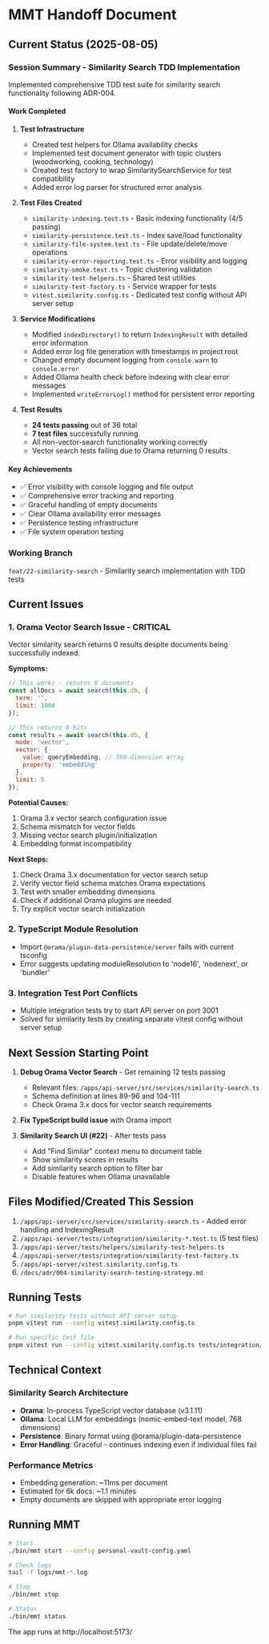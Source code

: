# MMT Handoff Document

## Current Status (2025-08-05)

### Session Summary - Similarity Search TDD Implementation

Implemented comprehensive TDD test suite for similarity search functionality following ADR-004.

#### Work Completed

1. **Test Infrastructure**
   - Created test helpers for Ollama availability checks
   - Implemented test document generator with topic clusters (woodworking, cooking, technology)
   - Created test factory to wrap SimilaritySearchService for test compatibility
   - Added error log parser for structured error analysis

2. **Test Files Created**
   - `similarity-indexing.test.ts` - Basic indexing functionality (4/5 passing)
   - `similarity-persistence.test.ts` - Index save/load functionality
   - `similarity-file-system.test.ts` - File update/delete/move operations
   - `similarity-error-reporting.test.ts` - Error visibility and logging
   - `similarity-smoke.test.ts` - Topic clustering validation
   - `similarity-test-helpers.ts` - Shared test utilities
   - `similarity-test-factory.ts` - Service wrapper for tests
   - `vitest.similarity.config.ts` - Dedicated test config without API server setup

3. **Service Modifications**
   - Modified `indexDirectory()` to return `IndexingResult` with detailed error information
   - Added error log file generation with timestamps in project root
   - Changed empty document logging from `console.warn` to `console.error`
   - Added Ollama health check before indexing with clear error messages
   - Implemented `writeErrorLog()` method for persistent error reporting

4. **Test Results**
   - **24 tests passing** out of 36 total
   - **7 test files** successfully running
   - All non-vector-search functionality working correctly
   - Vector search tests failing due to Orama returning 0 results

#### Key Achievements
- ✅ Error visibility with console logging and file output
- ✅ Comprehensive error tracking and reporting
- ✅ Graceful handling of empty documents
- ✅ Clear Ollama availability error messages
- ✅ Persistence testing infrastructure
- ✅ File system operation testing

### Working Branch
`feat/22-similarity-search` - Similarity search implementation with TDD tests

## Current Issues

### 1. **Orama Vector Search Issue** - CRITICAL
Vector similarity search returns 0 results despite documents being successfully indexed.

**Symptoms:**
```javascript
// This works - returns 8 documents
const allDocs = await search(this.db, {
  term: '',
  limit: 1000
});

// This returns 0 hits
const results = await search(this.db, {
  mode: 'vector',
  vector: {
    value: queryEmbedding, // 768-dimension array
    property: 'embedding'
  },
  limit: 5
});
```

**Potential Causes:**
1. Orama 3.x vector search configuration issue
2. Schema mismatch for vector fields
3. Missing vector search plugin/initialization
4. Embedding format incompatibility

**Next Steps:**
1. Check Orama 3.x documentation for vector search setup
2. Verify vector field schema matches Orama expectations
3. Test with smaller embedding dimensions
4. Check if additional Orama plugins are needed
5. Try explicit vector search initialization

### 2. **TypeScript Module Resolution**
- Import `@orama/plugin-data-persistence/server` fails with current tsconfig
- Error suggests updating moduleResolution to 'node16', 'nodenext', or 'bundler'

### 3. **Integration Test Port Conflicts**
- Multiple integration tests try to start API server on port 3001
- Solved for similarity tests by creating separate vitest config without server setup

## Next Session Starting Point

1. **Debug Orama Vector Search** - Get remaining 12 tests passing
   - Relevant files: `/apps/api-server/src/services/similarity-search.ts`
   - Schema definition at lines 89-96 and 104-111
   - Check Orama 3.x docs for vector search requirements

2. **Fix TypeScript build issue** with Orama import

3. **Similarity Search UI (#22)** - After tests pass
   - Add "Find Similar" context menu to document table
   - Show similarity scores in results
   - Add similarity search option to filter bar
   - Disable features when Ollama unavailable

## Files Modified/Created This Session

1. `/apps/api-server/src/services/similarity-search.ts` - Added error handling and IndexingResult
2. `/apps/api-server/tests/integration/similarity-*.test.ts` (5 test files)
3. `/apps/api-server/tests/helpers/similarity-test-helpers.ts`
4. `/apps/api-server/tests/integration/similarity-test-factory.ts`
5. `/apps/api-server/vitest.similarity.config.ts`
6. `/docs/adr/004-similarity-search-testing-strategy.md`

## Running Tests

```bash
# Run similarity tests without API server setup
pnpm vitest run --config vitest.similarity.config.ts

# Run specific test file
pnpm vitest run --config vitest.similarity.config.ts tests/integration/similarity-indexing.test.ts
```

## Technical Context

### Similarity Search Architecture
- **Orama**: In-process TypeScript vector database (v3.1.11)
- **Ollama**: Local LLM for embeddings (nomic-embed-text model, 768 dimensions)
- **Persistence**: Binary format using @orama/plugin-data-persistence
- **Error Handling**: Graceful - continues indexing even if individual files fail

### Performance Metrics
- Embedding generation: ~11ms per document
- Estimated for 6k docs: ~1.1 minutes
- Empty documents are skipped with appropriate error logging

## Running MMT

```bash
# Start
./bin/mmt start --config personal-vault-config.yaml

# Check logs
tail -f logs/mmt-*.log

# Stop
./bin/mmt stop

# Status
./bin/mmt status
```

The app runs at http://localhost:5173/